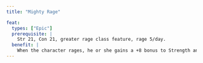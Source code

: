 ```yaml
---
title: "Mighty Rage"

feat:
  types: ["Epic"]
  prerequisite: |
    Str 21, Con 21, greater rage class feature, rage 5/day.
  benefit: |
    When the character rages, he or she gains a +8 bonus to Strength and Constitution and a +4 morale bonus on Will saves. (These bonuses replace the normal rage bonuses.)
---
```

